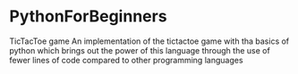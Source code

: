 # PythonForBeginners
TicTacToe game
An implementation of the tictactoe game with tha basics of python which brings out the power of this language through the use of fewer lines of code compared to other programming languages
